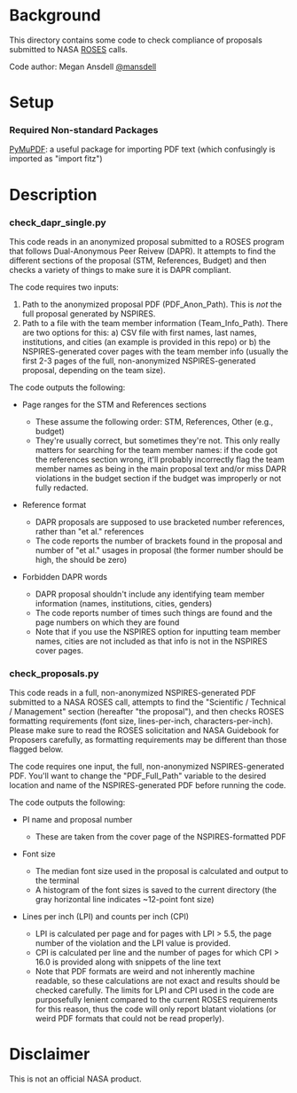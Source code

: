 # Background

This directory contains some code to check compliance of proposals submitted to NASA [ROSES](https://science.nasa.gov/researchers/roses-blogs) calls.

Code author: Megan Ansdell [@mansdell](https://github.com/mansdell)

# Setup

### Required Non-standard Packages

[PyMuPDF](https://pymupdf.readthedocs.io/en/latest/): a useful package for importing PDF text (which confusingly is imported as "import fitz")

# Description
  
### check_dapr_single.py

This code reads in an anonymized proposal submitted to a ROSES program that follows Dual-Anonymous Peer Reivew (DAPR). It attempts to find the different sections of the proposal (STM, References, Budget) and then checks a variety of things to make sure it is DAPR compliant. 

The code requires two inputs:

1) Path to the anonymized proposal PDF (PDF_Anon_Path). This is *not* the full proposal generated by NSPIRES.
2) Path to a file with the team member information (Team_Info_Path). There are two options for this: a) CSV file with first names, last names, institutions, and cities (an example is provided in this repo) or b) the NSPIRES-generated cover pages with the team member info (usually the first 2-3 pages of the full, non-anonymized NSPIRES-generated proposal, depending on the team size).

The code outputs the following:

* Page ranges for the STM and References sections
  - These assume the following order: STM, References, Other (e.g., budget)
  - They're usually correct, but sometimes they're not. This only really matters for searching for the team member names: if the code got the references section wrong, it'll probably incorrectly flag the team member names as being in the main proposal text and/or miss DAPR violations in the budget section if the budget was improperly or not fully redacted.
  
* Reference format
  - DAPR proposals are supposed to use bracketed number references, rather than "et al." references
  - The code reports the number of brackets found in the proposal and number of "et al." usages in proposal (the former number should be high, the should be zero)
  
* Forbidden DAPR words
  - DAPR proposal shouldn't include any identifying team member information (names, institutions, cities, genders)
  - The code reports number of times such things are found and the page numbers on which they are found
  - Note that if you use the NSPIRES option for inputting team member names, cities are not included as that info is not in the NSPIRES cover pages.

### check_proposals.py

This code reads in a full, non-anonymized NSPIRES-generated PDF submitted to a NASA ROSES call, attempts to find the "Scientific / Technical / Management" section (hereafter "the proposal"), and then checks ROSES formatting requirements (font size, lines-per-inch, characters-per-inch). Please make sure to read the ROSES solicitation and NASA Guidebook for Proposers carefully, as formatting requirements may be different than those flagged below. 

The code requires one input, the full, non-anonymized NSPIRES-generated PDF. You'll want to change the "PDF_Full_Path" variable to the desired location and name of the NSPIRES-generated PDF before running the code.

The code outputs the following:

* PI name and proposal number
  - These are taken from the cover page of the NSPIRES-formatted PDF
  
* Font size 
  - The median font size used in the proposal is calculated and output to the terminal
  - A histogram of the font sizes is saved to the current directory (the gray horizontal line indicates ~12-point font size)
  
* Lines per inch (LPI) and counts per inch (CPI)
  - LPI is calculated per page and for pages with LPI > 5.5, the page number of the violation and the LPI value is provided.
  - CPI is calculated per line and the number of pages for which CPI > 16.0 is provided along with snippets of the line text
  - Note that PDF formats are weird and not inherently machine readable, so these calculations are not exact and results should be checked carefully. The limits for LPI and CPI used in the code are purposefully lenient compared to the current ROSES requirements for this reason, thus the code will only report blatant violations (or weird PDF formats that could not be read properly).
 
# Disclaimer

This is not an official NASA product. 
